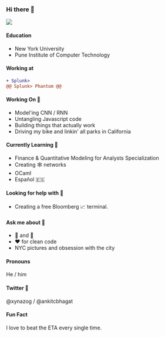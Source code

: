 ### Hi there 👋

<!--
**xynazog/xynazog** is a ✨ _special_ ✨ repository because its `README.md` (this file) appears on your GitHub profile.
Here are some ideas to get you started:
- 🔭 I’m currently working on ...
- 🌱 I’m currently learning ...
- 👯 I’m looking to collaborate on ...
- 🤔 I’m looking for help with ...
- 💬 Ask me about ...
- 📫 How to reach me: ...
- 😄 Pronouns: ...
- ⚡ Fun fact: ...
-->
![](https://media.giphy.com/media/DeOa0SqsDH5sc/giphy.gif)

#### Education
- New York University
- Pune Institute of Computer Technology

#### Working at
```diff
+ Splunk>
@@ Splunk> Phantom @@
```

#### Working On 🔭
- Model'ing CNN / RNN
- Untangling Javascript code
- Building things that actually work
- Driving my bike and linkin' all parks in California

#### Currently Learning 🤯
- Finance & Quantitative Modeling for Analysts Specialization
- Creating 🕸 networks 
- OCaml
- Español 🇪🇸

#### Looking for help with 🤔
- Creating a free Bloomberg 📈 terminal.

#### Ask me about 💬
- 🍕 and 🎵
- ❤️ for clean code
- NYC pictures and obsession with the city

#### Pronouns
He / him

#### Twitter 🦜
@xynazog / @ankitcbhagat

#### Fun Fact
I love to beat the ETA every single time.

